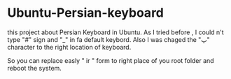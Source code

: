 # Ubuntu-Persian-keyboard
this project about Persian Keyboard in Ubuntu. As I tried before , I could n't type "#" sign and "_"  in fa default keybord. Also I was chaged the "پ" character to the right location of keyboard.

So you can replace easly " ir " form to right place of you root folder and reboot the system.
